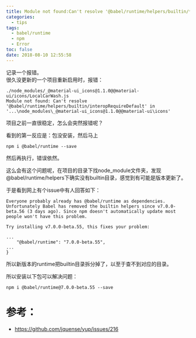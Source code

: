 ```yaml
---
title: Module not found:Can't resolve '@babel/runtime/helpers/builtin/** in '...'
categories:
  - tips
tags:
  - babel/runtime
  - npm
  - Error
toc: false
date: 2018-08-10 12:55:58
---
```


记录一个报错。  
很久没更新的一个项目重新启用时，报错：
```
./node_modules/_@material-ui_icons@1.1.0@@material-ui/icons/LocalCarWash.js
Module not found: Can't resolve '@babel/runtime/helpers/builtin/interopRequireDefault' in '...\node_modules\_@material-ui_icons@1.1.0@@material-ui\icons'
```
项目之前一直很稳定，怎么会突然报错呢？

看到的第一反应是：包没安装，然后马上
```
npm i @babel/runtime --save
```
然后再执行，错误依然。

这么会有这个问题呢，在项目的目录下找node_module文件夹，发现@babel/runtime/helpers下确实没有builtin目录，感觉到有可能是版本更新了。

于是看到网上有个issue中有人回答如下：
```
Everyone probably already has @babel/runtime as dependencies. Unfortunately Babel has removed the builtin helpers since v7.0.0-beta.56 (3 days ago). Since npm doesn't automatically update most people won't have this problem.

Try installing v7.0.0-beta.55, this fixes your problem:

...
    "@babel/runtime": "7.0.0-beta.55",
...
}
```
所以新版本的runtime把builtin目录拆分掉了，以至于查不到对应的目录。

所以安装以下包可以解决问题：
```
npm i @babel/runtime@7.0.0-beta.55 --save
```

# 参考：
* https://github.com/jquense/yup/issues/216
